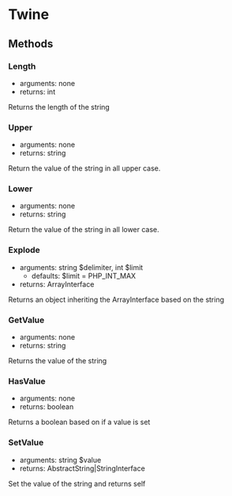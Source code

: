 # Twine

## Methods

### Length
 * arguments: none
 * returns: int
 
Returns the length of the string

### Upper
 * arguments: none
 * returns: string
 
Return the value of the string in all upper case.

### Lower
 * arguments: none
 * returns: string
 
Return the value of the string in all lower case.

### Explode
 * arguments: string $delimiter, int $limit
   * defaults: $limit = PHP_INT_MAX
 * returns: ArrayInterface
 
Returns an object inheriting the ArrayInterface based on the string

### GetValue
 * arguments: none
 * returns: string
 
Returns the value of the string

### HasValue
 * arguments: none
 * returns: boolean

Returns a boolean based on if a value is set 

### SetValue
 * arguments: string $value
 * returns: AbstractString|StringInterface

Set the value of the string and returns self